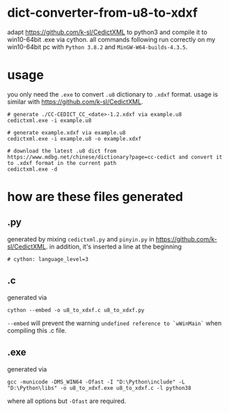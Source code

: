 # dict-converter-from-u8-to-xdxf
adapt https://github.com/k-sl/CedictXML to python3 and compile it to win10-64bit .exe via cython. all commands following run correctly on my win10-64bit pc with `Python 3.8.2` and `MinGW-W64-builds-4.3.5`. 

# usage
you only need the `.exe` to convert `.u8` dictionary to `.xdxf` format. usage is similar with https://github.com/k-sl/CedictXML. 
```
# generate ./CC-CEDICT_CC_<date>-1.2.xdxf via example.u8
cedictxml.exe -i example.u8

# generate example.xdxf via example.u8
cedictxml.exe -i example.u8 -o example.xdxf

# download the latest .u8 dict from https://www.mdbg.net/chinese/dictionary?page=cc-cedict and convert it to .xdxf format in the current path
cedictxml.exe -d
```

# how are these files generated

## .py
generated by mixing `cedictxml.py` and `pinyin.py` in https://github.com/k-sl/CedictXML. in addition, it's inserted a line at the beginning
```
# cython: language_level=3
``` 

## .c
generated via
```
cython --embed -o u8_to_xdxf.c u8_to_xdxf.py
```
`--embed` will prevent the warning `` undefined reference to `wWinMain` `` when compiling this .c file. 

## .exe
generated via
```
gcc -municode -DMS_WIN64 -Ofast -I "D:\Python\include" -L "D:\Python\libs" -o u8_to_xdxf.exe u8_to_xdxf.c -l python38
```
where all options but `-Ofast` are required. 
